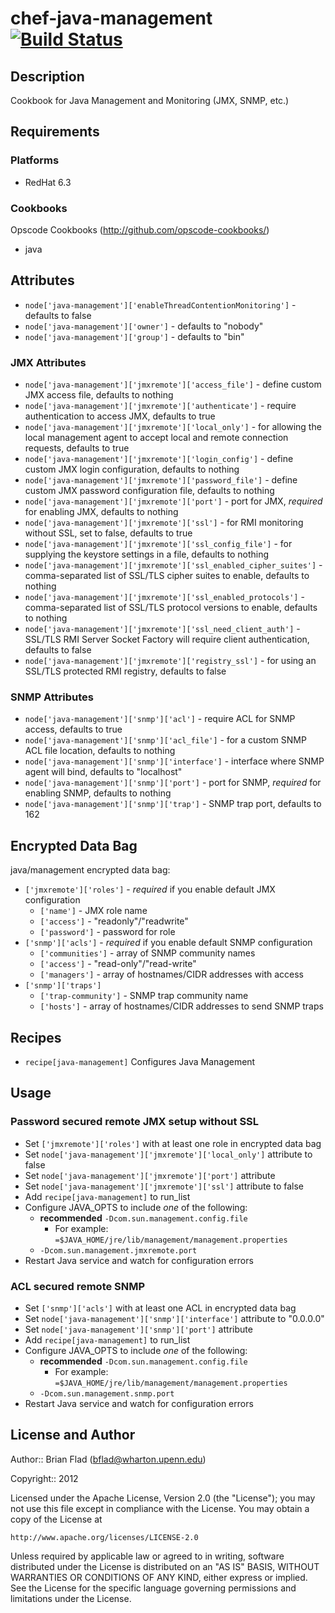 # chef-java-management [![Build Status](https://secure.travis-ci.org/bflad/chef-java-management.png?branch=master)](http://travis-ci.org/bflad/chef-java-management)

## Description

Cookbook for Java Management and Monitoring (JMX, SNMP, etc.)

## Requirements

### Platforms

* RedHat 6.3

### Cookbooks

Opscode Cookbooks (http://github.com/opscode-cookbooks/)

* java

## Attributes

* `node['java-management']['enableThreadContentionMonitoring']` - defaults to
  false
* `node['java-management']['owner']` - defaults to "nobody"
* `node['java-management']['group']` - defaults to "bin"

### JMX Attributes

* `node['java-management']['jmxremote']['access_file']` - define custom JMX
  access file, defaults to nothing
* `node['java-management']['jmxremote']['authenticate']` - require
  authentication to access JMX, defaults to true
* `node['java-management']['jmxremote']['local_only']` - for allowing the local
  management agent to accept local and remote connection requests, defaults to
  true
* `node['java-management']['jmxremote']['login_config']` - define custom
  JMX login configuration, defaults to nothing
* `node['java-management']['jmxremote']['password_file']` - define custom JMX
  password configuration file, defaults to nothing
* `node['java-management']['jmxremote']['port']` - port for JMX, _required_ for
  enabling JMX, defaults to nothing 
* `node['java-management']['jmxremote']['ssl']` - for RMI monitoring without
  SSL, set to false, defaults to true
* `node['java-management']['jmxremote']['ssl_config_file']` - for supplying the
  keystore settings in a file, defaults to nothing
* `node['java-management']['jmxremote']['ssl_enabled_cipher_suites']` - 
  comma-separated list of SSL/TLS cipher suites to enable, defaults to nothing
* `node['java-management']['jmxremote']['ssl_enabled_protocols']` - 
  comma-separated list of SSL/TLS protocol versions to enable, defaults to
  nothing
* `node['java-management']['jmxremote']['ssl_need_client_auth']` - SSL/TLS RMI
  Server Socket Factory will require client authentication, defaults to false
* `node['java-management']['jmxremote']['registry_ssl']` - for using an SSL/TLS
  protected RMI registry, defaults to false

### SNMP Attributes

* `node['java-management']['snmp']['acl']` - require ACL for SNMP access,
  defaults to true
* `node['java-management']['snmp']['acl_file']` - for a custom SNMP ACL
  file location, defaults to nothing
* `node['java-management']['snmp']['interface']` - interface where SNMP agent
  will bind, defaults to "localhost"
* `node['java-management']['snmp']['port']` - port for SNMP, _required_ for
  enabling SNMP, defaults to nothing
* `node['java-management']['snmp']['trap']` - SNMP trap port, defaults to 162

## Encrypted Data Bag

java/management encrypted data bag:

* `['jmxremote']['roles']` - _required_ if you enable default JMX configuration
  * `['name']` - JMX role name
  * `['access']` - "readonly"/"readwrite"
  * `['password']` - password for role
* `['snmp']['acls']` - _required_ if you enable default SNMP configuration
  * `['communities']` - array of SNMP community names
  * `['access']` - "read-only"/"read-write"
  * `['managers']` - array of hostnames/CIDR addresses with access
* `['snmp']['traps']`
  * `['trap-community']` - SNMP trap community name
  * `['hosts']` - array of hostnames/CIDR addresses to send SNMP traps

## Recipes

* `recipe[java-management]` Configures Java Management

## Usage

### Password secured remote JMX setup without SSL

* Set `['jmxremote']['roles']` with at least one role in encrypted data bag
* Set `node['java-management']['jmxremote']['local_only']` attribute to false
* Set `node['java-management']['jmxremote']['port']` attribute
* Set `node['java-management']['jmxremote']['ssl']` attribute to false
* Add `recipe[java-management]` to run_list
* Configure JAVA_OPTS to include _one_ of the following:
  * __recommended__ `-Dcom.sun.management.config.file`
    * For example: `=$JAVA_HOME/jre/lib/management/management.properties`
  * `-Dcom.sun.management.jmxremote.port`
* Restart Java service and watch for configuration errors

### ACL secured remote SNMP 

* Set `['snmp']['acls']` with at least one ACL in encrypted data bag
* Set `node['java-management']['snmp']['interface']` attribute to "0.0.0.0"
* Set `node['java-management']['snmp']['port']` attribute
* Add `recipe[java-management]` to run_list
* Configure JAVA_OPTS to include _one_ of the following:
  * __recommended__ `-Dcom.sun.management.config.file`
    * For example: `=$JAVA_HOME/jre/lib/management/management.properties`
  * `-Dcom.sun.management.snmp.port`
* Restart Java service and watch for configuration errors

## License and Author
      
Author:: Brian Flad (<bflad@wharton.upenn.edu>)

Copyright:: 2012

Licensed under the Apache License, Version 2.0 (the "License");
you may not use this file except in compliance with the License.
You may obtain a copy of the License at

    http://www.apache.org/licenses/LICENSE-2.0

Unless required by applicable law or agreed to in writing, software
distributed under the License is distributed on an "AS IS" BASIS,
WITHOUT WARRANTIES OR CONDITIONS OF ANY KIND, either express or implied.
See the License for the specific language governing permissions and
limitations under the License.